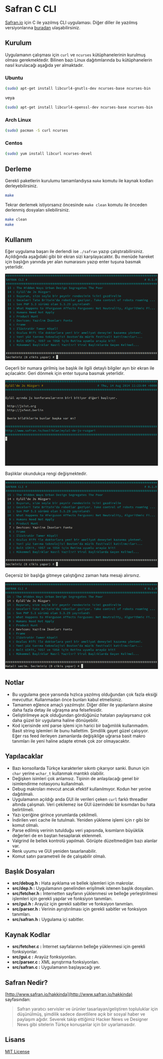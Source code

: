 # Safran C CLI

[Safran.io](http://safran.io) için C ile yazılmış CLI uygulaması. Diğer diller ile yazılmış versiyonlarına [buradan](https://github.com/f/awesome-safran) ulaşabilirsiniz.

## Kurulum

Uygulamanın çalışması için `curl` ve `ncurses` kütüphanelerinin kurulmuş olması gerekmektedir. Bilinen bazı Linux dağıtımlarında bu kütüphanelerin nasıl kurulacağı aşağıda yer almaktadır.

### Ubuntu

```bash
(sudo) apt-get install libcurl4-gnutls-dev ncurses-base ncurses-bin
```

veya

```bash
(sudo) apt-get install libcurl4-openssl-dev ncurses-base ncurses-bin
```

### Arch Linux

```bash
(sudo) pacman -S curl ncurses
```

### Centos

```bash
(sudo) yum install libcurl ncurses-devel
```

## Derleme

Gerekli paketlerin kurulumu tamamlandıysa `make` komutu ile kaynak kodları derleyebilirsiniz.

```bash
make
```

Tekrar derlemek istiyorsanız öncesinde `make clean` komutu ile önceden derlenmiş dosyaları silebilirsiniz.

```bash
make clean
make
```

## Kullanım

Eğer uygulama başarı ile derlendi ise `./safran` yazıp çalıştırabilirsiniz. Açıldığında aşağıdaki gibi bir ekran sizi karşılayacaktır. Bu menüde hareket için başlığın yanında yer alan numarasını yazıp enter tuşuna basmak yeterlidir.

![Safran.io](res/safran1.png)

Geçerli bir numara girilmiş ise başlık ile ilgili detaylı bilgiler ayrı bir ekran ile açılacaktır. Geri dönmek için enter tuşuna basmak yeterlidir.

![Safran.io](res/safran2.png)

Başlıklar okundukça rengi değişmektedir.

![Safran.io](res/safran3.png)

Geçersiz bir başlığa gitmeye çalıştığınız zaman hata mesajı alırsınız.

![Safran.io](res/safran4.png)

## Notlar

* Bu uygulama gece yarısında hızlıca yazılmış olduğundan çok fazla eksiği mevcuttur. Kullanmadan önce bunları kabul etmelisiniz.
* Tamamen eğlence amaçlı yazılmıştır. Diğer diller ile yapılanların aksine daha fazla detay ile uğraşma ana felsefesidir.
* Geliştirilmeye açık olduğundan gördüğünüz hataları paylaşırsanız çok daha güzel bir uygulama haline dönüşebilir.
* Kod içerisinde xml parse işlemi için harici bir bağımlılık kullanmadım. Basit string işlemleri ile bunu hallettim. Şimdilik gayet güzel çalışıyor. Eğer rss feed ilerleyen zamanlarda değişikliğe uğrarsa basit makro tanımları ile yeni haline adapte etmek çok zor olmayacaktır.

## Yapılacaklar

* Bazı konsollarda Türkçe karakterler sıkıntı çıkarıyor sanki. Bunun için `char` yerine `wchar_t` kullanmak mantıklı olabilir.
* Değişken isimleri çok anlamsız. Tipinin de anlaşılacağı genel bir isimlendirme notasyonu kullanılmalı.
* Debug makroları mevcut ancak efektif kullanılmıyor. Kodun her yerine dağıtılmalı.
* Uygulamanın açıldığı anda GUI ile verileri çeken `curl` farklı threadler altında çalışmalı. Veri çekilemez ise GUI üzerindeki bir kısımdan bu hata belirtilmeli.
* Yazı içeriğine girince yorumlarda çekilmeli.
* İndirilen veri cache ile tutulmalı. Yeniden yükleme işlemi için r gibi bir komut olmalı.
* Parse edilmiş verinin tutulduğu veri yapısında, kısımların büyüklük değerleri de en baştan hesaplarak eklenmeli.
* Valgrind ile bellek kontrolü yapılmalı. Görüpte düzeltmediğim bazı alanlar var.
* Renk uyumu ve GUI yeniden tasarlanabilir.
* Komut satırı parametreli ile de çalışabilir olmalı.

## Başlık Dosyaları

* **src/debug.h :** Hata ayıklama ve bellek işlemleri için makrolar.
* **src/dep.h :** Uygulamanın genelinden erişilmek istenen başlık dosyaları.
* **src/fetcher.h :** İnternetten sayfanın yüklenmesi ve belleğe yerleştirilmesi işlemleri için gerekli yapılar ve fonksiyon tanımları.
* **src/gui.h :** Arayüz için gerekli sabitler ve fonksiyon tanımları.
* **src/parser.h :** Verinin ayrıştırılması için gerekli sabitler ve fonksiyon tanımları.
* **src/safran.h :** Uygulama içi sabitler.

## Kaynak Kodlar

* **src/fetcher.c :** İnternet sayfalarının belleğe yüklenmesi için gerekli fonksiyonlar.
* **src/gui.c :** Arayüz fonksiyonları.
* **src/parser.c :** XML ayrıştırma fonksiyonları.
* **src/safran.c :** Uygulamanın başlayacağı yer.

## Safran Nedir?

[http://www.safran.io/hakkinda](http://www.safran.io/hakkinda) sayfasından:

> Safran yaratıcı servisler ve ürünler tasarlayan/geliştiren topluluklar için düşünülmüş, şimdilik sadece davetlilere açık bir sosyal haber ve paylaşım ağıdır. Severek takip ettiğimiz Hacker News ve Designer News gibi sitelerin Türkçe konuşanlar için bir uyarlamasıdır.

## Lisans

[MIT License](http://halit.mit-license.org/)
